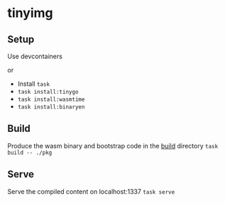 # tinyimg

## Setup

Use devcontainers

or

- Install `task`
- `task install:tinygo`
- `task install:wasmtime`
- `task install:binaryen`

## Build

Produce the wasm binary and bootstrap code in the [build](./build) directory
`task build -- ./pkg`

## Serve

Serve the compiled content on localhost:1337
`task serve`
